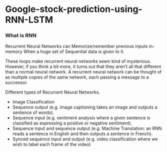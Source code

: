 # Google-stock-prediction-using-RNN-LSTM
### What is RNN
Recurrent Neural Networks can Memorize/remember previous inputs in-memory When a huge set of Sequential data is given to it.

These loops make recurrent neural networks seem kind of mysterious. However, if you think a bit more, it turns out that they aren’t all that different than a normal neural network. A recurrent neural network can be thought of as multiple copies of the same network, each passing a message to a successor.

Different types of Recurrent Neural Networks.

- Image Classification
- Sequence output (e.g. image captioning takes an image and outputs a sentence of words).
- Sequence input (e.g. sentiment analysis where a given sentence is classified as expressing a positive or negative sentiment).
- Sequence input and sequence output (e.g. Machine Translation: an RNN reads a sentence in English and then outputs a sentence in French).
- Synced sequence input and output (e.g. video classification where we wish to label each frame of the video)
